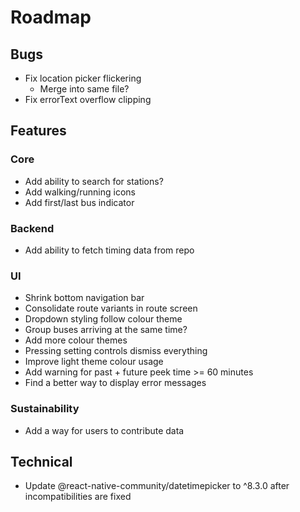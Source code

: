 # Roadmap

## Bugs
- Fix location picker flickering
  - Merge into same file?
- Fix errorText overflow clipping

## Features
### Core
- Add ability to search for stations?
- Add walking/running icons
- Add first/last bus indicator
### Backend
- Add ability to fetch timing data from repo
### UI
- Shrink bottom navigation bar
- Consolidate route variants in route screen
- Dropdown styling follow colour theme
- Group buses arriving at the same time?
- Add more colour themes
- Pressing setting controls dismiss everything
- Improve light theme colour usage
- Add warning for past + future peek time >= 60 minutes
- Find a better way to display error messages
### Sustainability
- Add a way for users to contribute data

## Technical
- Update @react-native-community/datetimepicker to ^8.3.0 after incompatibilities are fixed